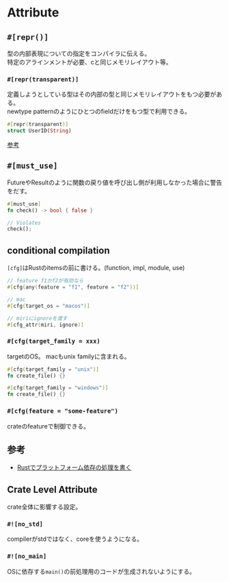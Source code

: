 # Attribute

## `#[repr()]`

型の内部表現についての指定をコンパイラに伝える。  
特定のアラインメントが必要、cと同じメモリレイアウト等。

### `#[repr(transparent)]`

定義しようとしている型はその内部の型と同じメモリレイアウトをもつ必要がある。  
newtype patternのようにひとつのfieldだけをもつ型で利用できる。
```rust
#[repr(transparent)]
struct UserID(String)
```

[参考](https://blog.cardina1.red/2020/12/24/defining-custom-slice-types/#defining-slice-types--repr-transparent)


## `#[must_use]`

FutureやResultのように関数の戻り値を呼び出し側が利用しなかった場合に警告をだす。

```rust
#[must_use]
fn check() -> bool { false }

// Violates
check();
```




## conditional compilation

`[cfg]`はRustのitemsの前に書ける。(function, impl, module, use)

```rust
// feature f1かf2が有効なら
#[cfg(any(feature = "f1", feature = "f2"))]

// mac
#[cfg(target_os = "macos")]

// miriにignoreを渡す
#[cfg_attr(miri, ignore)]

```

### `#[cfg(target_family = xxx)`

targetのOS。 macもunix familyに含まれる。
```rust
#[cfg(target_family = "unix")]
fn create_file() {}

#[cfg(target_family = "windows")]
fn create_file() {}
```

### `#[cfg(feature = "some-feature")`


crateのfeatureで制御できる。

## 参考

* [Rustでプラットフォーム依存の処理を書く](https://ryochack.hatenablog.com/entry/2018/10/14/112957)

## Crate Level Attribute

crate全体に影響する設定。

### `#![no_std]`

compilerがstdではなく、coreを使うようになる。

### `#![no_main]`

OSに依存する`main()`の前処理用のコードが生成されないようにする。

